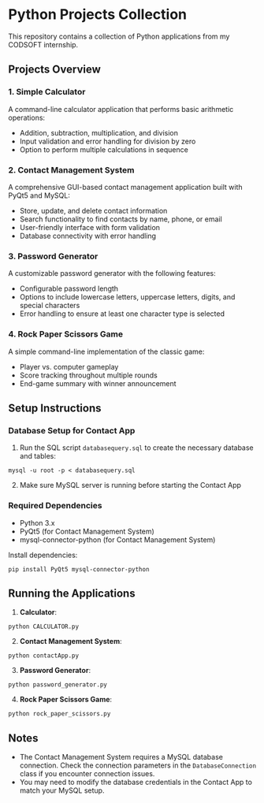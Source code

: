 # Python Projects Collection

This repository contains a collection of Python applications from my CODSOFT internship.

## Projects Overview

### 1. Simple Calculator
A command-line calculator application that performs basic arithmetic operations:
- Addition, subtraction, multiplication, and division
- Input validation and error handling for division by zero
- Option to perform multiple calculations in sequence

### 2. Contact Management System
A comprehensive GUI-based contact management application built with PyQt5 and MySQL:
- Store, update, and delete contact information
- Search functionality to find contacts by name, phone, or email
- User-friendly interface with form validation
- Database connectivity with error handling

### 3. Password Generator
A customizable password generator with the following features:
- Configurable password length
- Options to include lowercase letters, uppercase letters, digits, and special characters
- Error handling to ensure at least one character type is selected

### 4. Rock Paper Scissors Game
A simple command-line implementation of the classic game:
- Player vs. computer gameplay
- Score tracking throughout multiple rounds
- End-game summary with winner announcement

## Setup Instructions

### Database Setup for Contact App
1. Run the SQL script `databasequery.sql` to create the necessary database and tables:
```
mysql -u root -p < databasequery.sql
```
2. Make sure MySQL server is running before starting the Contact App

### Required Dependencies
- Python 3.x
- PyQt5 (for Contact Management System)
- mysql-connector-python (for Contact Management System)

Install dependencies:
```
pip install PyQt5 mysql-connector-python
```

## Running the Applications

1. **Calculator**:
```
python CALCULATOR.py
```

2. **Contact Management System**:
```
python contactApp.py
```

3. **Password Generator**:
```
python password_generator.py
```

4. **Rock Paper Scissors Game**:
```
python rock_paper_scissors.py
```

## Notes
- The Contact Management System requires a MySQL database connection. Check the connection parameters in the `DatabaseConnection` class if you encounter connection issues.
- You may need to modify the database credentials in the Contact App to match your MySQL setup.
